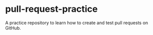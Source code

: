 # pull-request-practice
A practice repository to learn how to create and test pull requests on GitHub.
